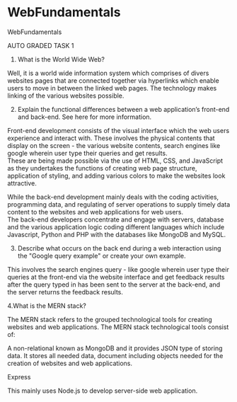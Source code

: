 # WebFundamentals

WebFundamentals

AUTO GRADED TASK 1

1. What is the World Wide Web? 
 
Well, it is a world wide information system which comprises of divers websites pages that are connected together via hyperlinks which enable users to move in between the linked web pages. The technology makes linking of the various websites possible. 

2. Explain the functional differences between a web application’s front-end 
and back-end. See here for more information. 

Front-end development consists of the visual interface which the web users experience and interact with. These involves the physical contents that display on the screen - the various website contents, search engines like google wherein user type their queries and get results.  
These are being made possible via the use of HTML, CSS, and JavaScript as they undertakes the functions of creating web page structure, application of styling, and adding various colors to make the websites look attractive.

While the back-end development mainly deals with the coding activities, programming data, and regulating of server operations to supply timely data content to the websites and web applications for web users.   
The back-end developers concentrate and engage with servers, database and the various application logic coding different languages which include Javascript, Python and PHP with the databases like MongoDB and MySQL. 

3. Describe what occurs on the back end during a web interaction using the 
"Google query example" or create your own example. 

This involves the search engines query - like google wherein user type their queries at the front-end via the website interface and get feedback results after the query typed in has been sent to the server at the back-end, and the server returns the feedback results.

4.What is the MERN stack? 

The MERN stack refers to the grouped technological tools for creating websites and web applications. The MERN stack technological tools consist of:

A non-relational known as MongoDB and it provides JSON type of storing data. It stores all needed data, document including objects needed for the creation of websites and web applications.

Express 

This mainly uses Node.js to develop server-side web application.



